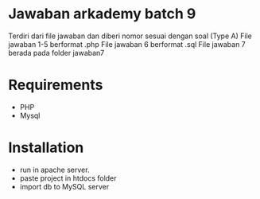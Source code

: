 # Jawaban arkademy batch 9
Terdiri dari file jawaban dan diberi nomor sesuai dengan soal (Type A)
File jawaban 1-5 berformat .php
File jawaban 6 berformat .sql
File jawaban 7 berada pada folder jawaban7

# Requirements
- PHP
- Mysql

# Installation
- run in apache server.
- paste project in htdocs folder
- import db to MySQL server
